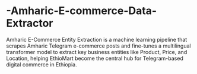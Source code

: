 # -Amharic-E-commerce-Data-Extractor
Amharic E-Commerce Entity Extraction is a machine learning pipeline that scrapes Amharic Telegram e-commerce posts and fine-tunes a multilingual transformer model to extract key business entities like Product, Price, and Location,  helping EthioMart become the central hub for Telegram-based digital commerce in Ethiopia.
